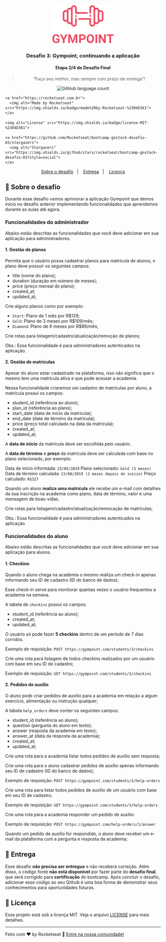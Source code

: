 <h1 align="center">
    <img alt="Gympoint" title="Gympoint" src=".github/logo.png" width="200px" />
  </h1>
  
  <h3 align="center">
    Desafio 3: Gympoint, continuando a aplicação
  </h3>
  
  <h4 align="center">
    Etapa 2/4 do Desafio Final
  </h4>
  
  <blockquote align="center">“Faça seu melhor, mas sempre com prazo de entrega”!</blockquote>
  
  <p align="center">
    <img alt="GitHub language count" src="https://img.shields.io/github/languages/count/rocketseat/bootcamp-gostack-desafio-03?color=%2304D361">
  
    <a href="https://rocketseat.com.br">
      <img alt="Made by Rocketseat" src="https://img.shields.io/badge/made%20by-Rocketseat-%2304D361">
    </a>
  
    <img alt="License" src="https://img.shields.io/badge/license-MIT-%2304D361">
  
    <a href="https://github.com/Rocketseat/bootcamp-gostack-desafio-03/stargazers">
      <img alt="Stargazers" src="https://img.shields.io/github/stars/rocketseat/bootcamp-gostack-desafio-03?style=social">
    </a>
  </p>
  
  <p align="center">
    <a href="#rocket-sobre-o-desafio">Sobre o desafio</a>&nbsp;&nbsp;&nbsp;|&nbsp;&nbsp;&nbsp;
    <a href="#-entrega">Entrega</a>&nbsp;&nbsp;&nbsp;|&nbsp;&nbsp;&nbsp;
    <a href="#memo-licença">Licença</a>
  </p>
  
  ## :rocket: Sobre o desafio
  
  Durante esse desafio vamos aprimorar a aplicação Gympoint que demos início no desafio anterior implementando funcionalidades que aprendemos durante as aulas até agora.
  
  ### Funcionalidades do administrador
  
  Abaixo estão descritas as funcionalidades que você deve adicionar em sua aplicação para administradores.
  
  #### 1. Gestão de planos
  
  Permita que o usuário possa cadastrar planos para matrícula de alunos, o plano deve possuir os seguintes campos:
  
  - title (nome do plano);
  - duration (duração em número de meses);
  - price (preço mensal do plano);
  - created_at; 
  - updated_at;
  
  Crie alguns planos como por exemplo:
  
  - `Start`: Plano de 1 mês por R\$129;
  - `Gold`: Plano de 3 meses por R\$109/mês;
  - `Diamond`: Plano de 6 meses por R\$89/mês;
  
  Crie rotas para listagem/cadastro/atualização/remoção de planos;
  
  Obs.: Essa funcionalidade é para administradores autenticados na aplicação.
  
  #### 2. Gestão de matrículas
  
  Apesar do aluno estar cadastrado na plataforma, isso não significa que o mesmo tem uma matrícula ativa e que pode acessar a academia.
  
  Nessa funcionalidade criaremos um cadastro de matrículas por aluno, a matrícula possui os campos:
  
  - student_id (referência ao aluno);
  - plan_id (referência ao plano);
  - start_date (data de início da matrícula);
  - end_date (date de término da matrícula);
  - price (preço total calculado na data da matrícula);
  - created_at;
  - updated_at;
  
  A **data de início** da matrícula deve ser escolhida pelo usuário.
  
  A **data de término** e **preço** da matrícula deve ser calculada com base no plano selecionado, por exemplo:
  
  Data de início informada: `23/05/2019`
  Plano selecionado: `Gold (3 meses)`
  Data de término calculada: `23/08/2019 (3 meses depois do início)`
  Preço calculado: `R$327`
  
  Quando um aluno **realiza uma matrícula** ele recebe um e-mail com detalhes da sua inscrição na academia como plano, data de término, valor e uma mensagem de boas-vidas.
  
  Crie rotas para listagem/cadastro/atualização/remocação de matrículas;
  
  Obs.: Essa funcionalidade é para administradores autenticados na aplicação.
  
  ### Funcionalidades do aluno
  
  Abaixo estão descritas as funcionalidades que você deve adicionar em sua aplicação para alunos.
  
  #### 1. Checkins
  
  Quando o aluno chega na academia o mesmo realiza um check-in apenas informando seu ID de cadastro (ID do banco de dados);
  
  Esse check-in serve para monitorar quantas vezes o usuário frequentou a academia na semana.
  
  A tabela de `checkins` possui os campos:
  
  - student_id (referência ao aluno);
  - created_at;
  - updated_at;
  
  O usuário só pode fazer **5 checkins** dentro de um período de 7 dias corridos.
  
  Exemplo de requisição: `POST https://gympoint.com/students/3/checkins`
  
  Crie uma rota para listagem de todos checkins realizados por um usuário com base em seu ID de cadastro;
  
  Exemplo de requisição: `GET https://gympoint.com/students/3/checkins`
  
  #### 2. Pedidos de auxílio
  
  O aluno pode criar pedidos de auxílio para a academia em relação a algum exercício, alimentação ou instrução qualquer;
  
  A tabela `help_orders` deve conter os seguintes campos:
  
  - student_id (referência ao aluno);
  - question (pergunta do aluno em texto);
  - answer (resposta da academia em texto);
  - answer_at (data da resposta da academia);
  - created_at;
  - updated_at;
  
  Crie uma rota para a academia listar todos pedidos de auxílio sem resposta;
  
  Crie uma rota para o aluno cadastrar pedidos de auxílio apenas informando seu ID de cadastro (ID do banco de dados);
  
  Exemplo de requisição: `POST https://gympoint.com/students/3/help-orders`
  
  Crie uma rota para listar todos pedidos de auxílio de um usuário com base em seu ID de cadastro;
  
  Exemplo de requisição: `GET https://gympoint.com/students/3/help-orders`
  
  Crie uma rota para a academia responder um pedido de auxílio:
  
  Exemplo de requisição: `POST https://gympoint.com/help-orders/1/answer`
  
  Quando um pedido de auxílio for respondido, o aluno deve receber um e-mail da plataforma com a pergunta e resposta da academia;
  
  ## 📅 Entrega
  
  Esse desafio **não precisa ser entregue** e não receberá correção. Além disso, o código fonte **não está disponível** por fazer parte do **desafio final**, que será corrigido para **certificação** do bootcamp. Após concluir o desafio, adicionar esse código ao seu Github é uma boa forma de demonstrar seus conhecimentos para oportunidades futuras.
  
  ## :memo: Licença
  
  Esse projeto está sob a licença MIT. Veja o arquivo [LICENSE](LICENSE.md) para mais detalhes.
  
  ---
  
  Feito com ♥ by Rocketseat :wave: [Entre na nossa comunidade!](https://discordapp.com/invite/gCRAFhc)
  